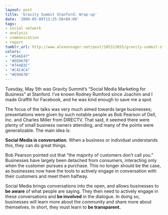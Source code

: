 ```yaml
---
layout: post
title: 'Gravity Summit Stanford: Wrap-up'
date: '2009-05-09T13:25:58+09:00'
tags:
- social network
- analysis
- communication
- report
tumblr_url: http://www.alexonsager.net/post/105313655/gravity-summit-stanford-wrap-up
colors:
- "#546E47"
- "#E8967B"
- "#744B3C"
- "#C4C4C4"
- "#E9967B"
---
```


<p>Tuesday, May 5th was Gravity Summit&rsquo;s &ldquo;Social Media Marketing for Business&rdquo; at Stanford. I&rsquo;ve known Rodney Rumford since Joachim and I made Graffiti for Facebook, and he was kind enough to save me a spot.</p>
<p>The focus of the talks was very much aimed towards large businesses; presentations were given by such notable people as Bob Pearson of Dell, Inc. and Charles Miller from DIRECTV. That said, it seemed there were plenty of small business owners attending, and many of the points were generalizable. The main idea is:</p>
<p><b>Social Media is conversation.</b> When a business or individual understands this, they can do great things.</p>
<p>Bob Pearson pointed out that &ldquo;the majority of customers don&rsquo;t call you.&rdquo; Businesses have largely been detached from consumers, interacting only when the customer pursues a purchase. This no longer should be the case, as businesses now have the tools to actively engage in conversation with their customers and meet them halfway.</p>
<p>Social Media brings conversations into the open, and allows businesses to <b>be aware</b> of what people are saying. They then need to actively engage in these conversations and <b>be involved</b> in the dialogue. In doing so, businesses will learn more about the community and share more about themselves. In short, they must learn to <b>be transparent. </b></p>
